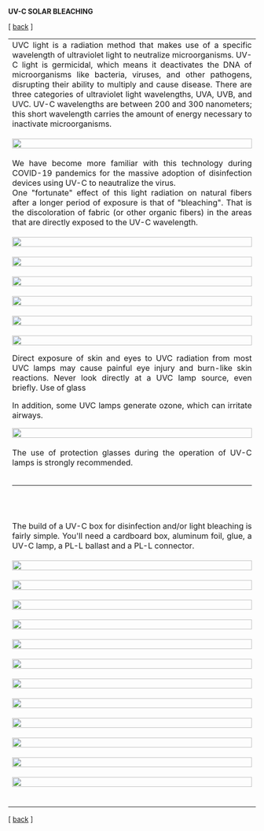 **UV-C SOLAR BLEACHING**

<!-------  BACK   --------->
<p align="left" >[ <a href="../README.md#readme-top"> back</a> ]</p>


<table width = 90%>
<tr>
<td align = "justify" width = 90% colspan=2>
UVC light is a radiation method that makes use of a specific wavelength of ultraviolet light to neutralize microorganisms. UV-C light is germicidal, which means it deactivates the DNA of microorganisms like bacteria, viruses, and other pathogens, disrupting their ability to multiply and cause disease. There are three categories of ultraviolet light wavelengths, UVA, UVB, and UVC. UV-C wavelengths are between 200 and 300 nanometers; this short wavelength carries the amount of energy necessary to inactivate microorganisms.
<br><br>
<img src="uvc-spectrum.png" width = 100%>
<br><br>
We have become more familiar with this technology during COVID-19 pandemics for the massive adoption of disinfection devices using UV-C to neautralize the virus.  
<br>
One "fortunate" effect of this light radiation on natural fibers after a longer period of exposure is that of "bleaching". That is the discoloration of fabric (or other organic fibers) in the areas that are directly exposed to the UV-C wavelength.
<br><br>
<img src="uvc-tshirt-01.png" width = 100%>
<br><br>
<img src="uvc-tshirt-02.png" width = 100%>
<br><br>
<img src="uvc-tshirt-03.png" width = 100%>
<br><br>
<img src="uvc-tshirt-04.png" width = 100%>
<br><br>
<img src="jeroen-spl.png" width = 100%>
<br><br>



<img src="danger.png" width = 100%>

Direct exposure of skin and eyes to UVC radiation from most UVC lamps may cause painful eye injury and burn-like skin reactions. Never look directly at a UVC lamp source, even briefly. Use of glass 

In addition, some UVC lamps generate ozone, which can irritate airways. 

<img src="uvc-glasses.png" width = 100%>
<br><br>
The use of protection glasses during the operation of UV-C lamps is strongly recommended.
<br><br>

<hr>
<br><br>

The build of a UV-C box for disinfection and/or light bleaching is fairly simple. You'll need a cardboard box, aluminum foil, glue, a UV-C lamp, a PL-L ballast and a PL-L connector.
<br><br>
<img src="uvc-boxmake-lamp.jpg" width = 100%>
<br><br>
<img src="uvc-boxmake-ballast.jpg" width = 100%>
<br><br>
<img src="uvc-boxmake-01.jpg" width = 100%>
<br><br>
<img src="uvc-boxmake-02.jpg" width = 100%>
<br><br>
<img src="uvc-boxmake-03.jpg" width = 100%>
<br><br>
<img src="uvc-boxmake-04.jpg" width = 100%>
<br><br>
<img src="uvc-boxmake-05.jpg" width = 100%>
<br><br>
<img src="uvc-boxmake-06.jpg" width = 100%>
<br><br>
<img src="uvc-boxmake-07.jpg" width = 100%>
<br><br>
<img src="uvc-boxmake-08.jpg" width = 100%>
<br><br>
<img src="uvc-boxmake-09.jpg" width = 100%>
<br><br>
<img src="uvc-boxmake-10.jpg" width = 100%>
<br><br>






</tr>

</table>
 
 <!-------  BACK   --------->
<p align="left" >[ <a href="../README.md#readme-top"> back</a> ]</p>
